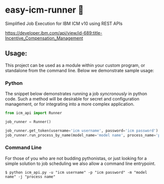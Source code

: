 # easy-icm-runner :rocket:
Simplified Job Execution for IBM ICM v10 using REST APIs

https://developer.ibm.com/api/view/id-689:title-Incentive_Compensation_Management

## Usage:
This project can be used as a module within your custom program, or standalone from the command line.  Below we demonstrate sample usage:

### Python

The snippet below demonstrates running a job _syncronously_ in python code.  Such a method will be desirable for secret and configuration management, or for integrating into a more complex application.
```python
from icm_api import Runner

job_runner = Runner()

job_runner.get_token(username='icm username', password='icm password')
job_runner.run_process_by_name(model_name='model name', process_name='process name',follow=True)
```

### Command Line
For those of you who are not budding pythonistas, or just looking for a simple solution to job scheduling we also allow a command line entrypoint.   
```text
$ python icm_api.py -u "icm username" -p "icm password" -m "model name" -j "process name"
```
